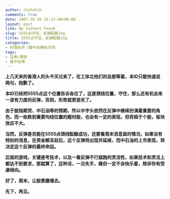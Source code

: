 ```yaml
---
author: chzhshch
comments: true
date: 2007-10-26 15:13:40+00:00
layout: post
link: No Content Found
slug: 5555点守住，反弹酝酿ing
title: 5555点守住，反弹酝酿ing
categories:
- 时政经济（缠中说禅经济学）
tags:
- 证券/理财
- 缠中说禅
---
```


			

**上几天来的香港人的头今天过来了，在工体北他们的总部等着，本ID只能快速说两句，抱歉了。**

**本ID已经把5555点这个位置告诉各位了，这是颈线位置，守住，那么还有机会来一波有力度的反弹，否则，形势就更恶劣了。**

**由于股指期货、中石油等的预期，所以中字头依然在反弹中继续扮演最重要的角色，而一些跌到重要均线位置的题材股，也会有一定的表现，但将趋于个股，板块效应不大。**

**当然，反弹是否能在5555点颈线酝酿成功，还要看周末消息面的情况，如果没有特别的消息，在资金解冻前后，这个反弹将出现并延续，而中石油的上市表现，将决定这个反弹的最终命运。**

**后面的游戏，关键是考技术，以及一看反弹不行就跑的灵活性，如果技术和灵活上都达不到要求，那就算了，这种活，一旦失手，痛但一定不会快乐着，除非你有受虐倾向。**

**好了，周末，让股票磨墙去。**

**先下，再见。**
